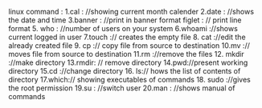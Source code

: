 linux command :
1.cal : //showing current month calender
2.date : //shows the date and time 
3.banner : //print in banner format
figlet : // print line format
5. who : //number of users on your system
6.whoami ://shows  current logged in user
7.touch :// creates the empty file
8. cat ://edit the already created file
9. cp :// copy file from source to destination
10.mv :// moves file from source to destination
11.rm ://remove the files
12. mkdir ://make directory
13.rmdir: // remove directory
14.pwd://present  working directory
15.cd ://change directory
16. ls:// hows the list of contents of directory
17.which:// showing executables of commands
18. sudo ://gives the root permission
19.su : //switch user
20.man : //shows manual of commands
